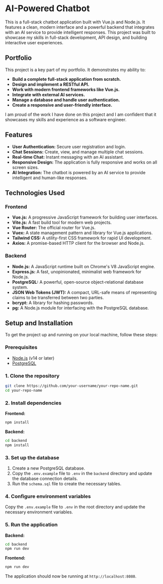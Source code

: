 # AI-Powered Chatbot

This is a full-stack chatbot application built with Vue.js and Node.js. It features a clean, modern interface and a powerful backend that integrates with an AI service to provide intelligent responses. This project was built to showcase my skills in full-stack development, API design, and building interactive user experiences.

## Portfolio

This project is a key part of my portfolio. It demonstrates my ability to:

*   **Build a complete full-stack application from scratch.**
*   **Design and implement a RESTful API.**
*   **Work with modern frontend frameworks like Vue.js.**
*   **Integrate with external AI services.**
*   **Manage a database and handle user authentication.**
*   **Create a responsive and user-friendly interface.**

I am proud of the work I have done on this project and I am confident that it showcases my skills and experience as a software engineer.

## Features

*   **User Authentication:** Secure user registration and login.
*   **Chat Sessions:** Create, view, and manage multiple chat sessions.
*   **Real-time Chat:** Instant messaging with an AI assistant.
*   **Responsive Design:** The application is fully responsive and works on all screen sizes.
*   **AI Integration:** The chatbot is powered by an AI service to provide intelligent and human-like responses.

## Technologies Used

### Frontend

*   **Vue.js:** A progressive JavaScript framework for building user interfaces.
*   **Vite.js:** A fast build tool for modern web projects.
*   **Vue Router:** The official router for Vue.js.
*   **Vuex:** A state management pattern and library for Vue.js applications.
*   **Tailwind CSS:** A utility-first CSS framework for rapid UI development.
*   **Axios:** A promise-based HTTP client for the browser and Node.js.

### Backend

*   **Node.js:** A JavaScript runtime built on Chrome's V8 JavaScript engine.
*   **Express.js:** A fast, unopinionated, minimalist web framework for Node.js.
*   **PostgreSQL:** A powerful, open-source object-relational database system.
*   **JSON Web Tokens (JWT):** A compact, URL-safe means of representing claims to be transferred between two parties.
*   **bcrypt:** A library for hashing passwords.
*   **pg:** A Node.js module for interfacing with the PostgreSQL database.

## Setup and Installation

To get the project up and running on your local machine, follow these steps:

### Prerequisites

*   [Node.js](https://nodejs.org/) (v14 or later)
*   [PostgreSQL](https://www.postgresql.org/)

### 1. Clone the repository

```bash
git clone https://github.com/your-username/your-repo-name.git
cd your-repo-name
```

### 2. Install dependencies

**Frontend:**

```bash
npm install
```

**Backend:**

```bash
cd backend
npm install
```

### 3. Set up the database

1.  Create a new PostgreSQL database.
2.  Copy the `.env.example` file to `.env` in the `backend` directory and update the database connection details.
3.  Run the `schema.sql` file to create the necessary tables.

### 4. Configure environment variables

Copy the `.env.example` file to `.env` in the root directory and update the necessary environment variables.

### 5. Run the application

**Backend:**

```bash
cd backend
npm run dev
```

**Frontend:**

```bash
npm run dev
```

The application should now be running at `http://localhost:8080`.
